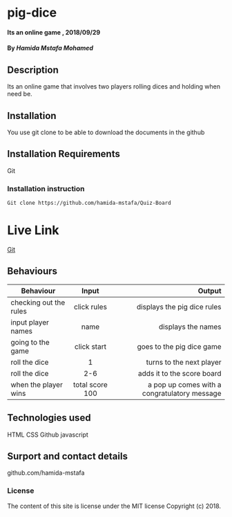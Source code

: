 # pig-dice
#### Its an online game , 2018/09/29
#### By *Hamida Mstafa Mohamed*
## Description
Its an online game that involves two players rolling dices and holding when need be.
## Installation
You use git clone to be able to download the documents in the github
## Installation Requirements
Git
### Installation instruction
```
Git clone https://github.com/hamida-mstafa/Quiz-Board

```
# Live Link
[Git](https://hamida-mstafa.github.io/Quiz-Board/)
## Behaviours
|Behaviour   | Input     |  Output |
|------------|:---------:|---------------------------------:|
|checking out the rules |click rules |displays the pig dice rules|
|input player names |name |displays the names  |
|going to the game  |click start|goes to the pig dice game     |
|roll the dice |1|turns to the next player|
|roll the dice   |2-6|adds it to the score board     |
|when the player wins |total score 100|a pop up comes with a congratulatory message|

## Technologies used
HTML
CSS
Github
javascript
## Surport and contact details
github.com/hamida-mstafa
### License
The content of this site is license under the MIT license
Copyright (c) 2018.
